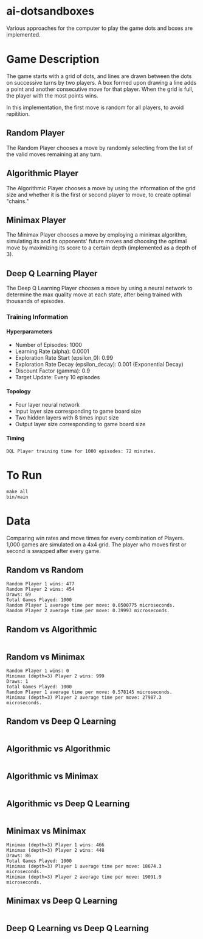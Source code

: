 # ai-dotsandboxes

Various approaches for the computer to play the game dots and boxes are implemented. 

# Game Description

The game starts with a grid of dots, and lines are drawn between the dots on successive turns by two players. 
A box formed upon drawing a line adds a point and another consecutive move for that player. 
When the grid is full, the player with the most points wins. 

In this implementation, the first move is random for all players, to avoid repitition.

## Random Player

The Random Player chooses a move by randomly selecting from the list of the valid moves remaining at any turn. 

## Algorithmic Player

The Algorithmic Player chooses a move by using the information of the grid size and whether it is the first or second player 
to move, to create optimal "chains."

## Minimax Player

The Minimax Player chooses a move by employing a minimax algorithm, simulating its and its opponents'
future moves and choosing the optimal move by maximizing its score to a certain depth (implemented as a depth of 3).

## Deep Q Learning Player

The Deep Q Learning Player chooses a move by using a neural network to determine the max quality move
at each state, after being trained with thousands of episodes.

### Training Information

#### Hyperparameters

- Number of Episodes: 1000
- Learning Rate (alpha): 0.0001
- Exploration Rate Start (epsilon_0): 0.99
- Exploration Rate Decay (epsilon_decay): 0.001 (Exponential Decay)
- Discount Factor (gamma): 0.9
- Target Update: Every 10 episodes

#### Topology

- Four layer neural network
- Input layer size corresponding to game board size
- Two hidden layers with 8 times input size
- Output layer size corresponding to game board size

#### Timing

```
DQL Player training time for 1000 episodes: 72 minutes.
```

# To Run

```
make all
bin/main
```

# Data

Comparing win rates and move times for every combination of Players. 
1,000 games are simulated on a 4x4 grid. 
The player who moves first or second is swapped after every game. 

## Random vs Random

```
Random Player 1 wins: 477  
Random Player 2 wins: 454  
Draws: 69  
Total Games Played: 1000  
Random Player 1 average time per move: 0.0500775 microseconds.  
Random Player 2 average time per move: 0.39993 microseconds.  
```

## Random vs Algorithmic

```

```

## Random vs Minimax

```
Random Player 1 wins: 0  
Minimax (depth=3) Player 2 wins: 999  
Draws: 1  
Total Games Played: 1000  
Random Player 1 average time per move: 0.578145 microseconds.  
Minimax (depth=3) Player 2 average time per move: 27987.3 microseconds.  
```

## Random vs Deep Q Learning

```

```

## Algorithmic vs Algorithmic

```

```

## Algorithmic vs Minimax

```

```

## Algorithmic vs Deep Q Learning

```

```

## Minimax vs Minimax

```
Minimax (depth=3) Player 1 wins: 466  
Minimax (depth=3) Player 2 wins: 448  
Draws: 86  
Total Games Played: 1000  
Minimax (depth=3) Player 1 average time per move: 18674.3 microseconds.  
Minimax (depth=3) Player 2 average time per move: 19091.9 microseconds.  
```

## Minimax vs Deep Q Learning

```

```

## Deep Q Learning vs Deep Q Learning

```

```
